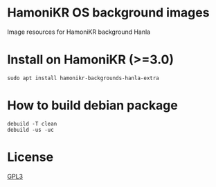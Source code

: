 # HamoniKR OS background images

Image resources for HamoniKR background Hanla


# Install on HamoniKR (>=3.0)
```
sudo apt install hamonikr-backgrounds-hanla-extra
```

# How to build debian package
```
debuild -T clean
debuild -us -uc
```

# License

[GPL3](./LICENSE)

